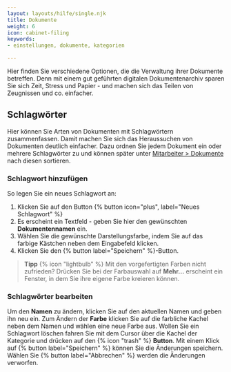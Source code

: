 ```yaml
---
layout: layouts/hilfe/single.njk
title: Dokumente
weight: 6
icon: cabinet-filing
keywords:
- einstellungen, dokumente, kategorien

---
```


Hier finden Sie verschiedene Optionen, die die Verwaltung ihrer Dokumente
betreffen. Denn mit einem gut geführten digitalen Dokumentenarchiv sparen Sie
sich Zeit, Stress und Papier - und machen sich das Teilen von Zeugnissen und co.
einfacher. 

## Schlagwörter

Hier können Sie Arten von Dokumenten mit Schlagwörtern zusammenfassen. Damit machen Sie sich das Heraussuchen von Dokumenten deutlich einfacher. Dazu ordnen Sie jedem Dokument ein oder mehrere Schlagwörter zu und können später unter [Mitarbeiter > Dokumente](/hilfe/handbuch/mitarbeiter/dokumente/) nach diesen sortieren. 

### Schlagwort hinzufügen

So legen Sie ein neues Schlagwort an:
1. Klicken Sie auf den Button {% button icon="plus", label="Neues Schlagwort" %}
2. Es erscheint ein Textfeld - geben Sie hier den gewünschten **Dokumentennamen** ein.
3. Wählen Sie die gewünschte Darstellungsfarbe, indem Sie auf das farbige Kästchen neben dem Eingabefeld klicken.
4. Klicken Sie den {% button label="Speichern" %}-Button.

> **Tipp** {% icon "lightbulb" %} Mit den vorgefertigten Farben nicht zufrieden?
> Drücken Sie bei der Farbauswahl auf **Mehr...**
> erscheint ein Fenster, in dem Sie ihre eigene Farbe kreieren können. 

### Schlagwörter bearbeiten

Um den **Namen** zu ändern, klicken Sie auf den aktuellen Namen
und geben ihn neu ein. Zum Ändern der **Farbe** klicken Sie auf die
farbliche Kachel neben dem Namen und wählen eine neue Farbe aus. Wollen Sie
ein Schlagwort löschen fahren Sie mit dem Cursor über die Kachel der Kategorie
und drücken auf den {% icon "trash" %} **Button**. Mit einem Klick auf
{% button label="Speichern" %} können Sie die Änderungen speichern. 
Wählen Sie {% button label="Abbrechen" %} werden die Änderungen verworfen. 
